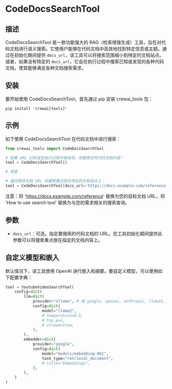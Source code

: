 # CodeDocsSearchTool

## 描述

CodeDocsSearchTool 是一款功能强大的 RAG（检索增强生成）工具，旨在对代码文档进行语义搜索。它使用户能够在代码文档中高效地找到特定信息或主题。通过在初始化期间提供 `docs_url`，该工具可以将搜索范围缩小到特定的文档站点。或者，如果没有特定的 `docs_url`，它会在执行过程中搜索已知或发现的各种代码文档，使其能够满足各种文档搜索需求。

## 安装

要开始使用 CodeDocsSearchTool，首先通过 pip 安装 crewai_tools 包：
```shell
pip install 'crewai[tools]'
```

## 示例

如下使用 CodeDocsSearchTool 在代码文档中进行搜索：
```python
from crewai_tools import CodeDocsSearchTool

# 如果 URL 已知或在执行过程中被发现，则搜索任何代码文档内容：
tool = CodeDocsSearchTool()

# 或者

# 通过提供文档 URL 将搜索重点放在特定的文档站点上：
tool = CodeDocsSearchTool(docs_url='https://docs.example.com/reference')
```
注意：将 'https://docs.example.com/reference' 替换为您的目标文档 URL，将 'How to use search tool' 替换为与您的需求相关的搜索查询。

## 参数

- `docs_url`：可选。指定要搜索的代码文档的 URL。在工具初始化期间提供此参数可以将搜索重点放在指定的文档内容上。

## 自定义模型和嵌入

默认情况下，该工具使用 OpenAI 进行嵌入和摘要。要自定义模型，可以使用如下配置字典：

```python
tool = YoutubeVideoSearchTool(
    config=dict(
        llm=dict(
            provider="ollama", # 或 google, openai, anthropic, llama2, ...
            config=dict(
                model="llama2",
                # temperature=0.5,
                # top_p=1,
                # stream=true,
            ),
        ),
        embedder=dict(
            provider="google",
            config=dict(
                model="models/embedding-001",
                task_type="retrieval_document",
                # title="Embeddings",
            ),
        ),
    )
)
```
